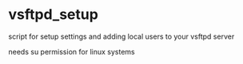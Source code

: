 # vsftpd_setup

script for setup settings and adding local users to your vsftpd server

needs su permission for linux systems
